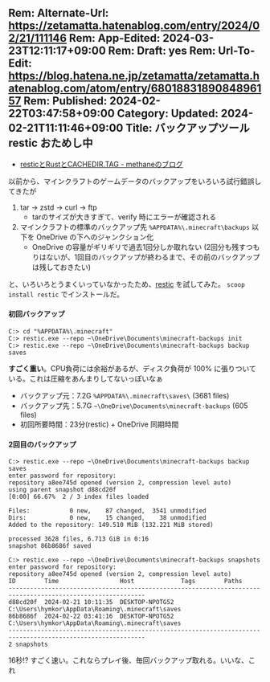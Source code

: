 Rem: Alternate-Url: https://zetamatta.hatenablog.com/entry/2024/02/21/111146
Rem: App-Edited: 2024-03-23T12:11:17+09:00
Rem: Draft: yes
Rem: Url-To-Edit: https://blog.hatena.ne.jp/zetamatta/zetamatta.hatenablog.com/atom/entry/6801883189084896157
Rem: Published: 2024-02-22T03:47:58+09:00
Category:
Updated: 2024-02-21T11:11:46+09:00
Title: バックアップツール restic おためし中
---
[restic]: https://restic.readthedocs.io/en/latest/

+ [resticとRustとCACHEDIR.TAG - methaneのブログ](https://methane.hatenablog.jp/entry/2024/02/20/restic%E3%81%A8Rust%E3%81%A8CACHEDIR.TAG)

以前から、マインクラフトのゲームデータのバックアップをいろいろ試行錯誤してきたが

1. tar → zstd → curl → ftp
    + tarのサイズが大きすぎて、verify 時にエラーが確認される
2. マインクラフトの標準のバックアップ先 `%APPDATA%\.minecraft\backups` 以下を OneDrive の下へのジャンクション化
    + OneDrive の容量がギリギリで過去1回分しか取れない (2回分も残すつもりはないが、1回目のバックアップが終わるまで、その前のバックアップは残しておきたい)

と、いろいろとうまくいっていなかったため、[restic] を試してみた。 `scoop install restic` でインストールだ。

#### 初回バックアップ

```
C:> cd "%APPDATA%\.minecraft"
C:> restic.exe --repo ~\OneDrive\Documents\minecraft-backups init
C:> restic.exe --repo ~\OneDrive\Documents\minecraft-backups backup saves
```

**すごく重い**。CPU負荷には余裕があるが、ディスク負荷が 100% に張りついている。これは圧縮をあんまりしてないっぽいなぁ

+ バックアップ元：7.2G `%APPDATA%\.minecraft\saves\` (3681 files)
+ バックアップ先：5.7G `~\OneDrive\Documents\minecraft-backups` (605 files)
+ 初回所要時間：23分(restic) + OneDrive 同期時間

#### 2回目のバックアップ

```
C:> restic.exe --repo ~\OneDrive\Documents\minecraft-backups backup saves
enter password for repository:
repository a8ee745d opened (version 2, compression level auto)
using parent snapshot d88cd20f
[0:00] 66.67%  2 / 3 index files loaded

Files:           0 new,    87 changed,  3541 unmodified
Dirs:            0 new,    15 changed,    38 unmodified
Added to the repository: 149.510 MiB (132.221 MiB stored)

processed 3628 files, 6.713 GiB in 0:16
snapshot 86b8686f saved

C:> restic.exe --repo ~\OneDrive\Documents\minecraft-backups snapshots
enter password for repository:
repository a8ee745d opened (version 2, compression level auto)
ID        Time                 Host             Tags        Paths
------------------------------------------------------------------------------------------------------------
d88cd20f  2024-02-21 10:11:35  DESKTOP-NPOTG52              C:\Users\hymkor\AppData\Roaming\.minecraft\saves
86b8686f  2024-02-22 03:41:16  DESKTOP-NPOTG52              C:\Users\hymkor\AppData\Roaming\.minecraft\saves
------------------------------------------------------------------------------------------------------------
2 snapshots
```

16秒!? すごく速い。これならプレイ後、毎回バックアップ取れる。いいな、これ

